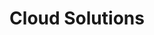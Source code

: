 ---
layout: solution
title: Cloud Solutions
permalink: /solutions/technology-consulting/cloud-solutions
description: this is a template description
og_image_url: https://this-is-an-og-image-url.com/image.png
---